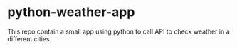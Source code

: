 # python-weather-app
This repo contain a small app using python to call API to check weather in a different cities.
